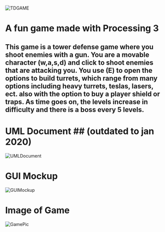#  
![TDGAME](https://github.com/FritzLehwalder/TDGAME/blob/main/data/BANNER.png)
# A fun game made with Processing 3
## This game is a tower defense game where you shoot enemies with a gun. You are a movable character (w,a,s,d) and click to shoot enemies that are attacking you. You use (E) to open the options to build turrets, which range from many options including heavy turrets, teslas, lasers, ect. also with the option to buy a player shield or traps. As time goes on, the levels increase in difficulty and there is a boss every 5 levels.


# UML Document ## (outdated to jan 2020)
![UMLDocument](https://github.com/HenryChristiansen/TDGAME/blob/main/data/UMLDocument.png)
# GUI Mockup
![GUIMockup](https://github.com/HenryChristiansen/TDGAME/blob/main/data/GUIMockup.png)
# Image of Game
![GamePic](https://github.com/HenryChristiansen/TDGAME/blob/main/data/GamePic.PNG)
